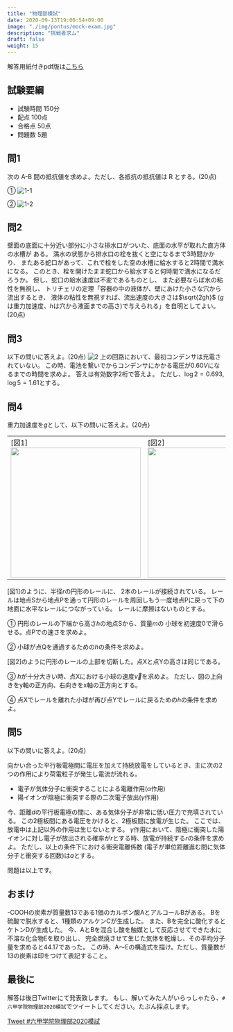 ```yaml
---
title: "物理部模試"
date: 2020-09-13T19:00:54+09:00
image: "./img/pontus/mock-exam.jpg"
description: "挑戦者求ム"
draft: false
weight: 15
---
```


解答用紙付きpdf版は[こちら](https://drive.google.com/file/d/1IYaoBxdODs0YnMB9Z32GjHFOctV5zmI-/view?usp=sharing)

## 試験要綱
* 試験時間	150分
* 配点	100点
* 合格点	50点
* 問題数	5題

## 問1
次の A-B 間の抵抗値を求めよ。ただし、各抵抗の抵抗値は R とする。(20点)

①
![1-1](../../img/pontus/img31.jpg)

②
![1-2](../../img/pontus/img33.jpg)

## 問2
壁面の底面に十分近い部分に小さな排水口がついた、底面の水平が取れた直方体の水槽が
ある。
満水の状態から排水口の栓を抜くと空になるまで3時間かかり、
またある蛇口があって、これで栓をした空の水槽に給水すると2時間で満水になる。
このとき、栓を開けたまま蛇口から給水すると何時間で満水になるだろうか。
但し、蛇口の給水速度は不変であるものとし、
また必要ならば水の粘性を無視し、
トリチェリの定理「容器の中の液体が、壁にあけた小さな穴から流出するとき、
液体の粘性を無視すれば、流出速度の大きさは$\sqrt{2gh}$
($g$ は重力加速度、$h$は穴から液面までの高さ)で与えられる」を自明としてよい。
(20点)

## 問3
以下の問いに答えよ。(20点)
![2](../../img/pontus/img58.jpg)
上の回路において、最初コンデンサは充電されていない。
この時、電池を繋いでからコンデンサにかかる電圧が$0.60V$になるまでの時間を求めよ。
答えは有効数字2桁で答えよ。
ただし、$\log 2 = 0.693$,  $\log 5 = 1.61$とする。

## 問4
重力加速度を$g$として、以下の問いに答えよ。(20点)
<table border="0">
<tr>
<td>[図1]<img src="../../img/pontus/img69.jpg" width="300px"></td>
<td>[図2]<img src="../../img/pontus/img71.jpg" width="300px"></td>
</tr>
</table>

[図1]のように、半径$r$の円形のレールに、
2本のレールが接続されている。
レールは地点Sから地点Pを通って円形のレールを周回しもう一度地点Pに戻って下の地面に水平なレールにつながっている。
レールに摩擦はないものとする。

①
円形のレールの下端から高さ$h$の地点Sから、質量$m$の
小球を初速度0で滑らせる。点Pでの速さを求めよ。

②
小球が点Qを通過するための$h$の条件を求めよ。

[図2]のように円形のレールの上部を切断した。点Xと点Yの高さは同じである。

③
$h$が十分大きい時、点Xにおける小球の速度$\vec{v}$を求めよ。
ただし、図の上向きをy軸の正方向、右向きをx軸の正方向とする。

④
点Xでレールを離れた小球が再び点Yでレールに戻るための$h$の条件を求めよ。

## 問5
以下の問いに答えよ。(20点)

向かい合った平行板電極間に電圧を加えて持続放電をしているとき、主に次の2つの作用により荷電粒子が発生し電流が流れる。

* 電子が気体分子に衝突することによる電離作用($\alpha$作用)
* 陽イオンが陰極に衝突する際の二次電子放出($\gamma$作用)

今、距離$d$の平行板電極の間に、ある気体分子が非常に低い圧力で充填されている。
この2極板間にある電圧をかけると、2極板間に放電が生じた。
ここでは、放電中は上記以外の作用は生じないとする。
$\gamma$作用において、陰極に衝突した陽イオンに対し電子が放出される確率が$r$とする時、放電が持続する$r$の条件を求めよ。
ただし、以上の条件下における衝突電離係数
(電子が単位距離進む間に気体分子と衝突する回数)は$a$とする。

問題は以上です。

## おまけ
-COOHの炭素が質量数13である1価のカルボン酸AとアルコールBがある。
Bを硫酸で脱水すると、1種類のアルケンCが生成した。
また、Bを完全に酸化するとケトンDが生成した。
今、AとBを混合し酸を触媒として反応させてできた水に不溶な化合物Eを取り出し、
完全燃焼させて生じた気体を乾燥し、その平均分子量を求めると44.17であった。
この時、A～Eの構造式を描け。ただし、質量数が13の炭素は印をつけて表記すること。

## 最後に
解答は後日Twitterにて発表致します。
もし、解いてみた人がいらっしゃたら、`#六甲学院物理部2020模試`でツイートしてください。たぶん採点します。

<a href="https://twitter.com/intent/tweet?button_hashtag=六甲学院物理部2020模試&ref_src=twsrc%5Etfw" class="twitter-hashtag-button" data-show-count="false">Tweet #六甲学院物理部2020模試</a><script async src="https://platform.twitter.com/widgets.js" charset="utf-8"></script>
